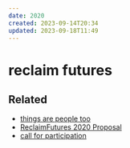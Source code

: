 ```yaml
---
date: 2020
created: 2023-09-14T20:34
updated: 2023-09-18T11:49
---
```

# reclaim futures

## Related
- [things are people too](output/reclaim_futures_2021/things%20are%20people%20too.md)
- [ReclaimFutures 2020 Proposal](output/applications/ReclaimFutures%202020%20Proposal.md)
- [call for participation](output/reclaim_futures_2021/call%20for%20participation.md)